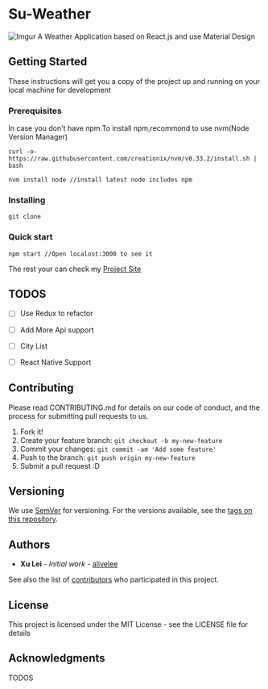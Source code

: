 # Su-Weather
![Imgur](http://i.imgur.com/1IYFXZB.png)
A Weather Application based on React.js and use Material Design
## Getting Started

These instructions will get you a copy of the project up and running on your local machine for development 

### Prerequisites

In case you don't have npm.To install npm,recommond to use nvm(Node Version Manager)

```
curl -o- https://raw.githubusercontent.com/creationix/nvm/v0.33.2/install.sh | bash

nvm install node //install latest node includes npm
```

### Installing

```
git clone 

```

### Quick start

```
npm start //Open localost:3000 to see it

```
The rest your can check my [Project Site](https://alivelee.github.io/Skinny-grid/index.html)

## TODOS

- [ ] Use Redux to refactor
- [ ] Add More Api support
- [ ] City List
- [ ] React Native Support


## Contributing

Please read CONTRIBUTING.md for details on our code of conduct, and the process for submitting pull requests to us.

1. Fork it!
2. Create your feature branch: `git checkout -b my-new-feature`
3. Commit your changes: `git commit -am 'Add some feature'`
4. Push to the branch: `git push origin my-new-feature`
5. Submit a pull request :D

## Versioning

We use [SemVer](http://semver.org/) for versioning. For the versions available, see the [tags on this repository](https://github.com/your/project/tags). 



## Authors

* **Xu Lei** - *Initial work* - [alivelee](https://github.com/alivelee)

See also the list of [contributors](https://github.com/your/project/contributors) who participated in this project.

## License

This project is licensed under the MIT License - see the LICENSE file for details

## Acknowledgments
TODOS
